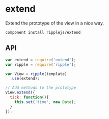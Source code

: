 # extend

Extend the prototype of the view in a nice way.

```
component install ripplejs/extend
```

## API

```js
var extend = require('extend');
var ripple = require('ripple');

var View = ripple(template)
  .use(extend);

// Add methods to the prototype
View.extend({
  tick: function(){
    this.set('time', new Date);
  }
});
```